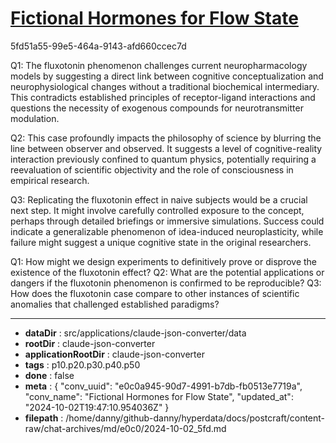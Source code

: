 # [Fictional Hormones for Flow State](https://claude.ai/chat/e0c0a945-90d7-4991-b7db-fb0513e7719a)

5fd51a55-99e5-464a-9143-afd660ccec7d

 Q1: The fluxotonin phenomenon challenges current neuropharmacology models by suggesting a direct link between cognitive conceptualization and neurophysiological changes without a traditional biochemical intermediary. This contradicts established principles of receptor-ligand interactions and questions the necessity of exogenous compounds for neurotransmitter modulation.

Q2: This case profoundly impacts the philosophy of science by blurring the line between observer and observed. It suggests a level of cognitive-reality interaction previously confined to quantum physics, potentially requiring a reevaluation of scientific objectivity and the role of consciousness in empirical research.

Q3: Replicating the fluxotonin effect in naive subjects would be a crucial next step. It might involve carefully controlled exposure to the concept, perhaps through detailed briefings or immersive simulations. Success could indicate a generalizable phenomenon of idea-induced neuroplasticity, while failure might suggest a unique cognitive state in the original researchers.

Q1: How might we design experiments to definitively prove or disprove the existence of the fluxotonin effect?
Q2: What are the potential applications or dangers if the fluxotonin phenomenon is confirmed to be reproducible?
Q3: How does the fluxotonin case compare to other instances of scientific anomalies that challenged established paradigms?

---

* **dataDir** : src/applications/claude-json-converter/data
* **rootDir** : claude-json-converter
* **applicationRootDir** : claude-json-converter
* **tags** : p10.p20.p30.p40.p50
* **done** : false
* **meta** : {
  "conv_uuid": "e0c0a945-90d7-4991-b7db-fb0513e7719a",
  "conv_name": "Fictional Hormones for Flow State",
  "updated_at": "2024-10-02T19:47:10.954036Z"
}
* **filepath** : /home/danny/github-danny/hyperdata/docs/postcraft/content-raw/chat-archives/md/e0c0/2024-10-02_5fd.md